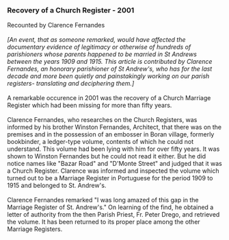 ### Recovery of a Church Register - 2001

Recounted by Clarence Fernandes\
\
*\[An event, that as someone remarked, would have affected the
documentary evidence of legitimacy or otherwise of hundreds of
parishioners whose parents happened to be married in St Andrews between
the years 1909 and 1915. This article is contributed by Clarence
Fernandes, an honorary parishioner of St Andrew\'s, who has for the last
decade and more been quietly and painstakingly working on our parish
registers- translating and deciphering them.\]*\
\
A remarkable occurence in 2001 was the recovery of a Church Marriage
Register which had been missing for more than fifty years.\
\
Clarence Fernandes, who researches on the Church Registers, was informed
by his brother Winston Fernandes, Architect, that there was on the
premises and in the possession of an embosser in Boran village, formerly
bookbinder, a ledger-type volume, contents of which he could not
understand. This volume had been lying with him for over fifty years. It
was shown to Winston Fernandes but he could not read it either. But he
did notice names like \"Bazar Road\" and \"D\'Monte Street\" and judged
that it was a Church Register. Clarence was informed and inspected the
volume which turned out to be a Marriage Register in Portuguese for the
period 1909 to 1915 and belonged to St. Andrew\'s.\
\
Clarence Fernandes remarked \"I was long amazed of this gap in the
Marriage Register of St. Andrew\'s.\" On learning of the find, he
obtained a letter of authority from the then Parish Priest, Fr. Peter
Drego, and retrieved the volume. It has been returned to its proper
place among the other Marriage Registers.
